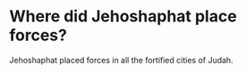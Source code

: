 # Where did Jehoshaphat place forces?

Jehoshaphat placed forces in all the fortified cities of Judah. 